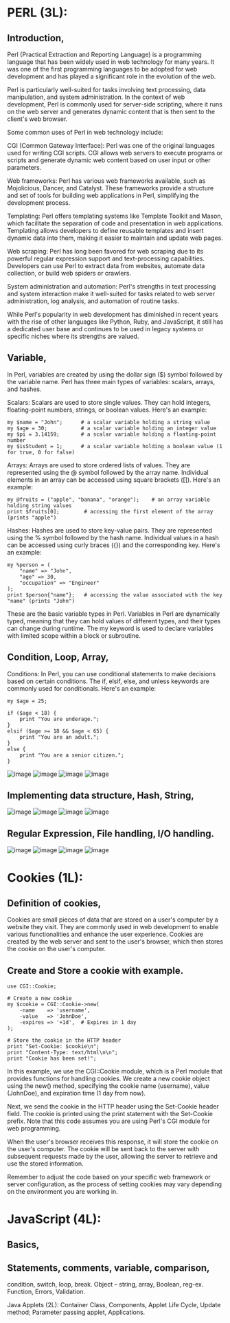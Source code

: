
# PERL (3L):
## Introduction,

Perl (Practical Extraction and Reporting Language) is a programming language that has been widely used in web technology for many years. It was one of the first programming languages to be adopted for web development and has played a significant role in the evolution of the web.

Perl is particularly well-suited for tasks involving text processing, data manipulation, and system administration. In the context of web development, Perl is commonly used for server-side scripting, where it runs on the web server and generates dynamic content that is then sent to the client's web browser.

Some common uses of Perl in web technology include:

CGI (Common Gateway Interface): Perl was one of the original languages used for writing CGI scripts. CGI allows web servers to execute programs or scripts and generate dynamic web content based on user input or other parameters.

Web frameworks: Perl has various web frameworks available, such as Mojolicious, Dancer, and Catalyst. These frameworks provide a structure and set of tools for building web applications in Perl, simplifying the development process.

Templating: Perl offers templating systems like Template Toolkit and Mason, which facilitate the separation of code and presentation in web applications. Templating allows developers to define reusable templates and insert dynamic data into them, making it easier to maintain and update web pages.

Web scraping: Perl has long been favored for web scraping due to its powerful regular expression support and text-processing capabilities. Developers can use Perl to extract data from websites, automate data collection, or build web spiders or crawlers.

System administration and automation: Perl's strengths in text processing and system interaction make it well-suited for tasks related to web server administration, log analysis, and automation of routine tasks.

While Perl's popularity in web development has diminished in recent years with the rise of other languages like Python, Ruby, and JavaScript, it still has a dedicated user base and continues to be used in legacy systems or specific niches where its strengths are valued.

## Variable, 


In Perl, variables are created by using the dollar sign ($) symbol followed by the variable name. Perl has three main types of variables: scalars, arrays, and hashes.

Scalars: Scalars are used to store single values. They can hold integers, floating-point numbers, strings, or boolean values. Here's an example:
```
my $name = "John";      # a scalar variable holding a string value
my $age = 30;           # a scalar variable holding an integer value
my $pi = 3.14159;       # a scalar variable holding a floating-point number
my $isStudent = 1;      # a scalar variable holding a boolean value (1 for true, 0 for false)

```
Arrays: Arrays are used to store ordered lists of values. They are represented using the @ symbol followed by the array name. Individual elements in an array can be accessed using square brackets ([]). Here's an example:
```
my @fruits = ("apple", "banana", "orange");    # an array variable holding string values
print $fruits[0];        # accessing the first element of the array (prints "apple")

```
Hashes: Hashes are used to store key-value pairs. They are represented using the % symbol followed by the hash name. Individual values in a hash can be accessed using curly braces ({}) and the corresponding key. Here's an example:
```
my %person = (
    "name" => "John",
    "age" => 30,
    "occupation" => "Engineer"
);
print $person{"name"};   # accessing the value associated with the key "name" (prints "John")

```
These are the basic variable types in Perl. Variables in Perl are dynamically typed, meaning that they can hold values of different types, and their types can change during runtime. The my keyword is used to declare variables with limited scope within a block or subroutine.


## Condition, Loop, Array,

Conditions:
In Perl, you can use conditional statements to make decisions based on certain conditions. The if, elsif, else, and unless keywords are commonly used for conditionals. Here's an example:
```
my $age = 25;

if ($age < 18) {
    print "You are underage.";
}
elsif ($age >= 18 && $age < 65) {
    print "You are an adult.";
}
else {
    print "You are a senior citizen.";
}
```
![image](https://github.com/pritamhazra21/WIT/assets/75198912/c0ba7b12-524b-4213-a52e-7296848646ec)
![image](https://github.com/pritamhazra21/WIT/assets/75198912/82de6a6f-236f-4922-9b09-28dcee5a58d4)
![image](https://github.com/pritamhazra21/WIT/assets/75198912/abe6552c-1c25-4b61-813f-e305cb9ccb82)
![image](https://github.com/pritamhazra21/WIT/assets/75198912/af84a5e3-68e3-4fd2-9f29-c8a92c2d0153)



## Implementing data structure, Hash, String,
![image](https://github.com/pritamhazra21/WIT/assets/75198912/3f99825e-0ab8-4653-8029-ee9c04912c32)
![image](https://github.com/pritamhazra21/WIT/assets/75198912/853757a6-8bbc-465a-b8a0-2f5014849997)
![image](https://github.com/pritamhazra21/WIT/assets/75198912/86d84427-8513-4f1f-a889-f1fc44503565)
![image](https://github.com/pritamhazra21/WIT/assets/75198912/a9fe35ed-bb28-4d8e-bcb3-f90d8c4ddd7b)




## Regular Expression, File handling, I/O handling.
![image](https://github.com/pritamhazra21/WIT/assets/75198912/b6746f43-db10-4bc3-90ad-d9ebff852881)
![image](https://github.com/pritamhazra21/WIT/assets/75198912/1585525c-de8c-44aa-a987-a051238629fb)
![image](https://github.com/pritamhazra21/WIT/assets/75198912/8666196d-3717-4935-95a3-bf9a794a4b78)
![image](https://github.com/pritamhazra21/WIT/assets/75198912/d1525a40-d0fd-456e-aa73-09166eaa2f0a)

# Cookies (1L):
## Definition of cookies,

Cookies are small pieces of data that are stored on a user's computer by a website they visit. They are commonly used in web development to enable various functionalities and enhance the user experience. Cookies are created by the web server and sent to the user's browser, which then stores the cookie on the user's computer.

## Create and Store a cookie with example.
```
use CGI::Cookie;

# Create a new cookie
my $cookie = CGI::Cookie->new(
    -name    => 'username',
    -value   => 'JohnDoe',
    -expires => '+1d',  # Expires in 1 day
);

# Store the cookie in the HTTP header
print "Set-Cookie: $cookie\n";
print "Content-Type: text/html\n\n";
print "Cookie has been set!";

```
In this example, we use the CGI::Cookie module, which is a Perl module that provides functions for handling cookies. We create a new cookie object using the new() method, specifying the cookie name (username), value (JohnDoe), and expiration time (1 day from now).

Next, we send the cookie in the HTTP header using the Set-Cookie header field. The cookie is printed using the print statement with the Set-Cookie prefix. Note that this code assumes you are using Perl's CGI module for web programming.

When the user's browser receives this response, it will store the cookie on the user's computer. The cookie will be sent back to the server with subsequent requests made by the user, allowing the server to retrieve and use the stored information.

Remember to adjust the code based on your specific web framework or server configuration, as the process of setting cookies may vary depending on the environment you are working in.


# JavaScript (4L):
## Basics,
## Statements, comments, variable, comparison,
condition, switch, loop, break. Object – string, array,
Boolean, reg-ex. Function, Errors, Validation.



Java Applets (2L):
Container Class, Components, Applet Life Cycle,
Update method;
Parameter passing applet,
Applications.
